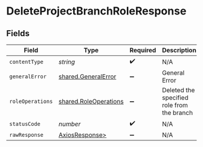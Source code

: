 # DeleteProjectBranchRoleResponse


## Fields

| Field                                                          | Type                                                           | Required                                                       | Description                                                    |
| -------------------------------------------------------------- | -------------------------------------------------------------- | -------------------------------------------------------------- | -------------------------------------------------------------- |
| `contentType`                                                  | *string*                                                       | :heavy_check_mark:                                             | N/A                                                            |
| `generalError`                                                 | [shared.GeneralError](../../models/shared/generalerror.md)     | :heavy_minus_sign:                                             | General Error                                                  |
| `roleOperations`                                               | [shared.RoleOperations](../../models/shared/roleoperations.md) | :heavy_minus_sign:                                             | Deleted the specified role from the branch                     |
| `statusCode`                                                   | *number*                                                       | :heavy_check_mark:                                             | N/A                                                            |
| `rawResponse`                                                  | [AxiosResponse>](https://axios-http.com/docs/res_schema)       | :heavy_minus_sign:                                             | N/A                                                            |